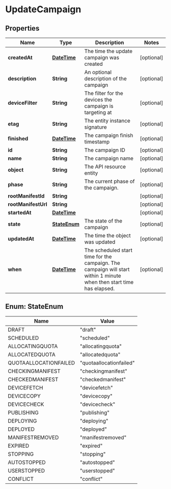
# UpdateCampaign

## Properties
Name | Type | Description | Notes
------------ | ------------- | ------------- | -------------
**createdAt** | [**DateTime**](DateTime.md) | The time the update campaign was created |  [optional]
**description** | **String** | An optional description of the campaign |  [optional]
**deviceFilter** | **String** | The filter for the devices the campaign is targeting at |  [optional]
**etag** | **String** | The entity instance signature |  [optional]
**finished** | [**DateTime**](DateTime.md) | The campaign finish timestamp |  [optional]
**id** | **String** | The campaign ID |  [optional]
**name** | **String** | The campaign name |  [optional]
**object** | **String** | The API resource entity |  [optional]
**phase** | **String** | The current phase of the campaign. |  [optional]
**rootManifestId** | **String** |  |  [optional]
**rootManifestUrl** | **String** |  |  [optional]
**startedAt** | [**DateTime**](DateTime.md) |  |  [optional]
**state** | [**StateEnum**](#StateEnum) | The state of the campaign |  [optional]
**updatedAt** | [**DateTime**](DateTime.md) | The time the object was updated |  [optional]
**when** | [**DateTime**](DateTime.md) | The scheduled start time for the campaign. The campaign will start within 1 minute when then start time has elapsed. |  [optional]


<a name="StateEnum"></a>
## Enum: StateEnum
Name | Value
---- | -----
DRAFT | &quot;draft&quot;
SCHEDULED | &quot;scheduled&quot;
ALLOCATINGQUOTA | &quot;allocatingquota&quot;
ALLOCATEDQUOTA | &quot;allocatedquota&quot;
QUOTAALLOCATIONFAILED | &quot;quotaallocationfailed&quot;
CHECKINGMANIFEST | &quot;checkingmanifest&quot;
CHECKEDMANIFEST | &quot;checkedmanifest&quot;
DEVICEFETCH | &quot;devicefetch&quot;
DEVICECOPY | &quot;devicecopy&quot;
DEVICECHECK | &quot;devicecheck&quot;
PUBLISHING | &quot;publishing&quot;
DEPLOYING | &quot;deploying&quot;
DEPLOYED | &quot;deployed&quot;
MANIFESTREMOVED | &quot;manifestremoved&quot;
EXPIRED | &quot;expired&quot;
STOPPING | &quot;stopping&quot;
AUTOSTOPPED | &quot;autostopped&quot;
USERSTOPPED | &quot;userstopped&quot;
CONFLICT | &quot;conflict&quot;



